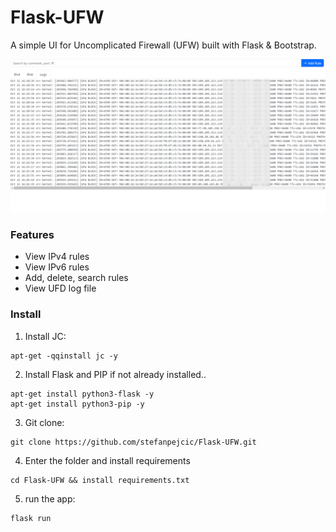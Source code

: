 # Flask-UFW

A simple UI for Uncomplicated Firewall (UFW) built with Flask & Bootstrap.

![screenshot](templates/preview.gif)


### Features

- View IPv4 rules
- View IPv6 rules
- Add, delete, search rules
- View UFD log file


### Install

1. Install JC:
```
apt-get -qqinstall jc -y
```
2. Install Flask and PIP if not already installed..
```
apt-get install python3-flask -y
apt-get install python3-pip -y 
```
3. Git clone:
```
git clone https://github.com/stefanpejcic/Flask-UFW.git
```
4. Enter the folder and install requirements
```
cd Flask-UFW && install requirements.txt
```
5. run the app:
```
flask run
```
